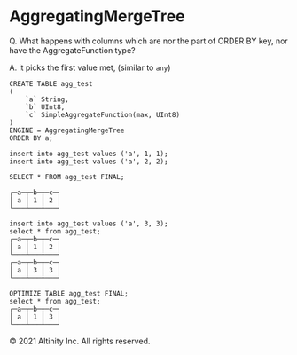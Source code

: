 # AggregatingMergeTree

Q. What happens with columns which are nor the part of ORDER BY key, nor have the AggregateFunction type?

A. it picks the first value met, \(similar to `any`\)

```text
CREATE TABLE agg_test
(
    `a` String,
    `b` UInt8,
    `c` SimpleAggregateFunction(max, UInt8)
)
ENGINE = AggregatingMergeTree
ORDER BY a;

insert into agg_test values ('a', 1, 1);
insert into agg_test values ('a', 2, 2);

SELECT * FROM agg_test FINAL;

┌─a─┬─b─┬─c─┐
│ a │ 1 │ 2 │
└───┴───┴───┘

insert into agg_test values ('a', 3, 3);
select * from agg_test;
┌─a─┬─b─┬─c─┐
│ a │ 1 │ 2 │
└───┴───┴───┘
┌─a─┬─b─┬─c─┐
│ a │ 3 │ 3 │
└───┴───┴───┘

OPTIMIZE TABLE agg_test FINAL;
select * from agg_test;
┌─a─┬─b─┬─c─┐
│ a │ 1 │ 3 │
└───┴───┴───┘
```

© 2021 Altinity Inc. All rights reserved.

